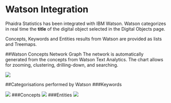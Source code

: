 # Watson Integration
Phaidra Statistics has been integrated with IBM Watson. Watson categorizes in real time the **title** of the digital object selected in the Digital Objects page.

Concepts, Keywords and Entities results from Watson are provided as lists and Treemaps.

##Watson Concepts Network Graph
The network is automatically generated from the concepts from Watson Text Analytics. The chart allows for zooming, clustering, drilling-down, and searching.

![](watson-concepts-graph.png)

##Categorisations performed by Watson
###Keywords

![](watson-keywords.png)
###Concepts
![](watson-concepts.png)
###Entities
![](watson-entities.png)